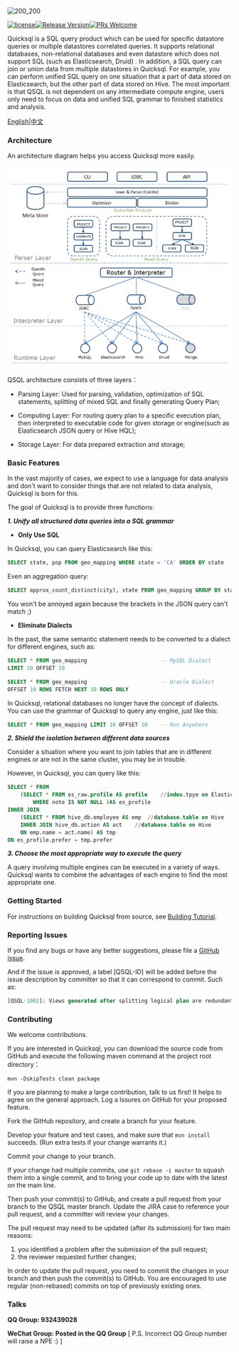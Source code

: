 ![200_200](./doc/picture/logo.jpeg)   



[![license](https://img.shields.io/badge/license-MIT-blue.svg?style=flat)](./LICENSE)[![Release Version](https://img.shields.io/badge/release-0.5-red.svg)]()[![PRs Welcome](https://img.shields.io/badge/PRs-welcome-brightgreen.svg)]()

Quicksql is a SQL query product which can be used for specific datastore queries or multiple datastores correlated queries.  It supports relational databases, non-relational databases and even datastore which does not support SQL (such as Elasticsearch, Druid) . In addition, a SQL query can join or union data from multiple datastores in Quicksql. For example, you can perform unified SQL query on one situation that a part of data stored on Elasticsearch, but the other part of data stored on Hive. The most important is that QSQL is not dependent on any intermediate compute engine, users only need to focus on data and unified SQL grammar to finished statistics and analysis.

[English](./doc/README_doc.md)|[中文](./doc/README文档.md)

### Architecture

An architecture diagram helps you access Quicksql more easily.

![1540973404791](./doc/picture/p1.png)

QSQL architecture consists of three layers：

- Parsing  Layer: Used for parsing, validation, optimization of SQL  statements, splitting of mixed SQL and finally generating Query Plan;

- Computing Layer: For routing query plan to a  specific execution plan, then interpreted to executable code for given  storage or engine(such as Elasticsearch JSON query or Hive HQL);

- Storage Layer: For data prepared extraction and storage;

### Basic Features

In the vast majority of cases, we expect to use a language for data analysis and don't want to consider things that are not related to data analysis, Quicksql is born for this.

The goal of Quicksql is to provide three functions: 

***1. Unify all structured data queries into a SQL grammar***

- **Only Use SQL**

In Quicksql, you can query Elasticsearch like this:

``````sql
SELECT state, pop FROM geo_mapping WHERE state = 'CA' ORDER BY state
``````

Even an aggregation query:

``````sql
SELECT approx_count_distinct(city), state FROM geo_mapping GROUP BY state LIMIT 10
``````

You won't be annoyed again because the brackets in the JSON query can't match ;)

- **Eliminate Dialects**

In the past, the same semantic statement needs to be converted to a dialect for different engines, such as:

```sql
SELECT * FROM geo_mapping 						-- MySQL Dialect
LIMIT 10 OFFSET 10 								
```

``````sql
SELECT * FROM geo_mapping 						-- Oracle Dialect
OFFSET 10 ROWS FETCH NEXT 10 ROWS ONLY 			
``````

In Quicksql, relational databases no longer have the concept of dialects. You can use the grammar of Quicksql to query any engine, just like this:

```sql
SELECT * FROM geo_mapping LIMIT 10 OFFSET 10	-- Run Anywhere
```

***2. Shield the isolation between different data sources***

Consider a situation where you want to join tables that are in different engines or are not in the same cluster, you may be in trouble.

However, in Quicksql, you can query like this:

``````sql
SELECT * FROM 
	(SELECT * FROM es_raw.profile AS profile	//index.tpye on Elasticsearch 
		WHERE note IS NOT NULL )AS es_profile
INNER JOIN 
	(SELECT * FROM hive_db.employee AS emp	//database.table on Hive
	INNER JOIN hive_db.action AS act	//database.table on Hive
	ON emp.name = act.name) AS tmp 
ON es_profile.prefer = tmp.prefer
``````

***3. Choose the most appropriate way to execute the query***

A query involving multiple engines can be executed in a variety of ways. Quicksql wants to combine the advantages of each engine to find the most appropriate one. 

### Getting Started

For instructions on building Quicksql from source, see [Building Tutorial](./doc/BUILD_doc.md).

### Reporting Issues

If you find any bugs or have any better suggestions, please file a [GitHub issue](https://github.com/Qihoo360/Quicksql/issues).

And if the issue is approved, a label [QSQL-ID] will be added before the issue description by committer so that it can correspond to commit. Such as: 

```sql
[QSQL-1002]: Views generated after splitting logical plan are redundant.
```

### Contributing

We welcome contributions.

If you are interested in Quicksql, you can download the source code from GitHub and execute the following maven command at the project root directory：

```shell
mvn -DskipTests clean package
```

If you are planning to make a large contribution, talk to us first! It helps to agree on the general approach. Log a Issures on GitHub for your proposed feature.

Fork the GitHub repository, and create a branch for your feature.

Develop your feature and test cases, and make sure that `mvn install` succeeds. (Run extra tests if your change warrants it.)

Commit your change to your branch.

If your change had multiple commits, use `git rebase -i master` to squash them into a single commit, and to bring your code up to date with the latest on the main line.

Then push your commit(s) to GitHub, and create a pull request from your branch to the QSQL master branch. Update the JIRA case to reference your pull request, and a committer will review your changes.

The pull request may need to be updated (after its submission) for two main reasons:

1. you identified a problem after the submission of the pull request;
2. the reviewer requested further changes;

In order to update the pull request, you need to commit the changes in your branch and then push the commit(s) to GitHub. You are encouraged to use regular (non-rebased) commits on top of previously existing ones.

### Talks

**QQ Group: 932439028**

**WeChat Group: Posted in the QQ Group** [ P.S. Incorrect QQ Group number will raise a NPE :) ]